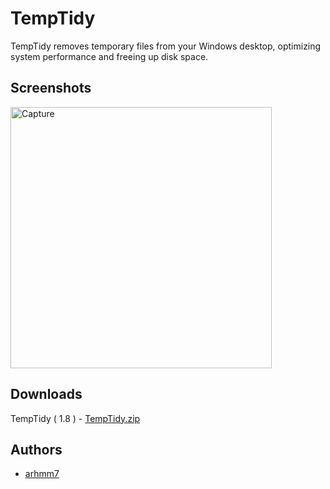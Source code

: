 
# TempTidy
TempTidy removes temporary files from your Windows desktop, optimizing system performance and freeing up disk space.

## Screenshots

<img width="418" alt="Capture" src="https://github.com/arhmm7/TempTidy/assets/145904433/64c40efe-bfca-4f15-8913-eb4a7e28fff2">

## Downloads
TempTidy ( 1.8 ) - [TempTidy.zip](https://github.com/arhmm7/TempTidy/files/14894777/TempTidy.zip)

## Authors

- [arhmm7](https://www.github.com/arhmm7)




